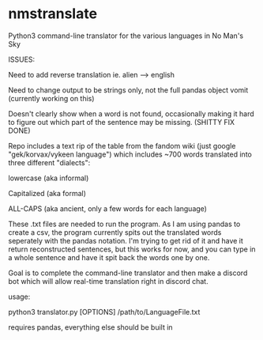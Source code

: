 # nmstranslate
Python3 command-line translator for the various languages in No Man's Sky

ISSUES:

Need to add reverse translation ie. alien --> english

Need to change output to be strings only, not the full pandas object vomit (currently working on this)

Doesn't clearly show when a word is not found, occasionally making it hard to figure out which part of the sentence may be missing. 
(SHITTY FIX DONE)

Repo includes a text rip of the table from the fandom wiki (just google "gek/korvax/vykeen language") which includes ~700 words translated into three different "dialects":


lowercase (aka informal)

Capitalized (aka formal) 

ALL-CAPS (aka ancient, only a few words for each language) 


These .txt files are needed to run the program.
As I am using pandas to create a csv, the program currently spits out the translated words seperately with the pandas notation. I'm trying to get rid of it and have it return reconstructed sentences, but this works for now, and you can type in a whole sentence and have it spit back the words one by one.


Goal is to complete the command-line translator and then make a discord bot which will allow real-time translation right in discord chat.

usage: 

  python3 translator.py [OPTIONS] /path/to/LanguageFile.txt




requires pandas, everything else should be built in

